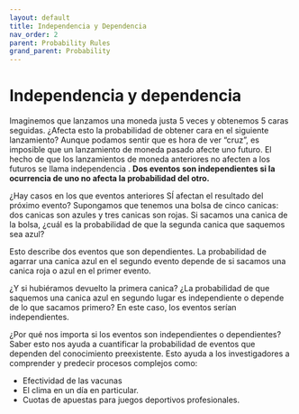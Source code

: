 ```yaml
---
layout: default
title: Independencia y Dependencia
nav_order: 2
parent: Probability Rules
grand_parent: Probability
---
```


# Independencia y dependencia

Imaginemos que lanzamos una moneda justa 5 veces y obtenemos 5 caras seguidas. ¿Afecta esto la probabilidad de obtener cara en el siguiente lanzamiento? Aunque podamos sentir que es hora de ver “cruz”, es imposible que un lanzamiento de moneda pasado afecte uno futuro. El hecho de que los lanzamientos de moneda anteriores no afecten a los futuros se llama independencia . **Dos eventos son independientes si la ocurrencia de uno no afecta la probabilidad del otro.**

¿Hay casos en los que eventos anteriores SÍ afectan el resultado del próximo evento? Supongamos que tenemos una bolsa de cinco canicas: dos canicas son azules y tres canicas son rojas. Si sacamos una canica de la bolsa, ¿cuál es la probabilidad de que la segunda canica que saquemos sea azul?

Esto describe dos eventos que son dependientes. La probabilidad de agarrar una canica azul en el segundo evento depende de si sacamos una canica roja o azul en el primer evento.

¿Y si hubiéramos devuelto la primera canica? ¿La probabilidad de que saquemos una canica azul en segundo lugar es independiente o depende de lo que sacamos primero? En este caso, los eventos serían independientes.

¿Por qué nos importa si los eventos son independientes o dependientes? Saber esto nos ayuda a cuantificar la probabilidad de eventos que dependen del conocimiento preexistente. Esto ayuda a los investigadores a comprender y predecir procesos complejos como:

- Efectividad de las vacunas
- El clima en un día en particular.
- Cuotas de apuestas para juegos deportivos profesionales.

